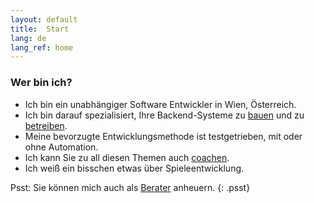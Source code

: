 ```yaml
---
layout: default
title:  Start
lang: de
lang_ref: home
---
```

### Wer bin ich?
- Ich bin ein unabhängiger Software Entwickler in Wien, Österreich.
- Ich bin darauf spezialisiert, Ihre Backend-Systeme zu [bauen](/services/backends/code_en) und zu [betreiben](/services/devops/operation_en).
- Meine bevorzugte Entwicklungsmethode ist testgetrieben, mit oder ohne Automation.
- Ich kann Sie zu all diesen Themen auch [coachen](/services/coaching/backends_en).
- Ich weiß ein bisschen etwas über Spieleentwicklung.

Psst: Sie können mich auch als [Berater](/services/consulting/feasibility_en) anheuern.
{: .psst}
